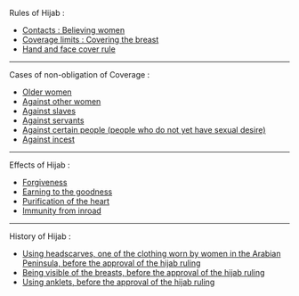 Rules of Hijab :

- [Contacts : Believing women](https://quran.com/33/59)
- [Coverage limits : Covering the breast](https://quran.com/24/31)
- [Hand and face cover rule](https://quran.com/24/31)

***

Cases of non-obligation of Coverage :

- [Older women](https://quran.com/24/60)
- [Against other women](https://quran.com/24/31)
- [Against slaves](https://quran.com/24/31)
- [Against servants](https://quran.com/24/31)
- [Against certain people (people who do not yet have sexual desire)]()
- [Against incest](https://quran.com/24/31)

***

Effects of Hijab :

- [Forgiveness](https://quran.com/33/59)
- [Earning to the goodness](https://quran.com/24/60)
- [Purification of the heart](https://quran.com/33/53)
- [Immunity from inroad](https://quran.com/33/59)

***

History of Hijab :

- [Using headscarves, one of the clothing worn by women in the Arabian Peninsula, before the approval of the hijab ruling](https://quran.com/24/31)
- [Being visible of the breasts, before the approval of the hijab ruling](https://quran.com/24/31)
- [Using anklets, before the approval of the hijab ruling](https://quran.com/24/31)
